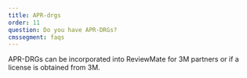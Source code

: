 ```yaml
---
title: APR-drgs
order: 11
question: Do you have APR-DRGs?
cmssegment: faqs
---
```

APR-DRGs can be incorporated into ReviewMate for 3M partners or if a
  license is obtained from 3M.

